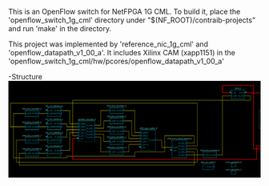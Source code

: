 This is an OpenFlow switch for NetFPGA 1G CML.
To build it, place the 'openflow_switch_1g_cml' directory under "$(NF_ROOT)/contraib-projects" and run 'make' in the directory.

This project was implemented by 'reference_nic_1g_cml' and 'openflow_datapath_v1_00_a'.
It includes Xilinx CAM (xapp1151) in the 'openflow_switch_1g_cml/hw/pcores/openflow_datapath_v1_00_a'

-Structure
![structure](./img/cml_openflow.png)
